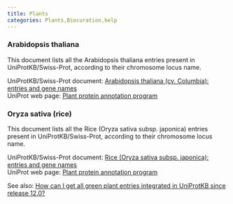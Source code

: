 ```yaml
---
title: Plants
categories: Plants,Biocuration,help
---
```


### Arabidopsis thaliana

This document lists all the Arabidopsis thaliana entries present in UniProtKB/Swiss-Prot, according to their chromosome locus name.

UniProtKB/Swiss-Prot document: [Arabidopsis thaliana (cv. Columbia): entries and gene names](http://www.uniprot.org/docs/arath)  
UniProt web page: [Plant protein annotation program](http://www.uniprot.org/program/Plants)

### Oryza sativa (rice)

This document lists all the Rice (Oryza sativa subsp. japonica) entries present in UniProtKB/Swiss-Prot, according to their chromosome locus name.

UniProtKB/Swiss-Prot document: [Rice (Oryza sativa subsp. japonica): entries and gene names](http://www.uniprot.org/docs/rice)  
UniProt web page: [Plant protein annotation program](http://www.uniprot.org/program/Plants)

See also: [How can I get all green plant entries integrated in UniProtKB since release 12.0?](http://www.uniprot.org/help/entries%5Fsince%5Frel%5Fx)
